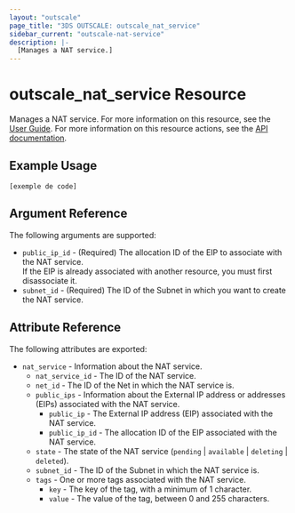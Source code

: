 ```yaml
---
layout: "outscale"
page_title: "3DS OUTSCALE: outscale_nat_service"
sidebar_current: "outscale-nat-service"
description: |-
  [Manages a NAT service.]
---
```


# outscale_nat_service Resource

Manages a NAT service.
For more information on this resource, see the [User Guide](https://wiki.outscale.net/display/EN/About+NAT+Devices).
For more information on this resource actions, see the [API documentation](https://docs-beta.outscale.com/#3ds-outscale-api-natservice).

## Example Usage

```hcl
[exemple de code]
```

## Argument Reference

The following arguments are supported:

* `public_ip_id` - (Required) The allocation ID of the EIP to associate with the NAT service.<br />
If the EIP is already associated with another resource, you must first disassociate it.
* `subnet_id` - (Required) The ID of the Subnet in which you want to create the NAT service.

## Attribute Reference

The following attributes are exported:

* `nat_service` - Information about the NAT service.
  * `nat_service_id` - The ID of the NAT service.
  * `net_id` - The ID of the Net in which the NAT service is.
  * `public_ips` - Information about the External IP address or addresses (EIPs) associated with the NAT service.
    * `public_ip` - The External IP address (EIP) associated with the NAT service.
    * `public_ip_id` - The allocation ID of the EIP associated with the NAT service.
  * `state` - The state of the NAT service (`pending` \| `available` \| `deleting` \| `deleted`).
  * `subnet_id` - The ID of the Subnet in which the NAT service is.
  * `tags` - One or more tags associated with the NAT service.
    * `key` - The key of the tag, with a minimum of 1 character.
    * `value` - The value of the tag, between 0 and 255 characters.
